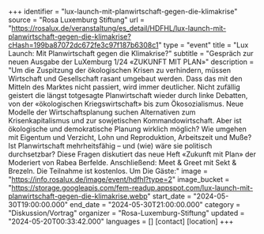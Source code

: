 +++
identifier = "lux-launch-mit-planwirtschaft-gegen-die-klimakrise"
source = "Rosa Luxemburg Stiftung"
url = "https://rosalux.de/veranstaltung/es_detail/HDFHL/lux-launch-mit-planwirtschaft-gegen-die-klimakrise?cHash=199ba87072dc672fe3c97f187b6308c1"
type = "event"
title = "Lux Launch: Mit Planwirtschaft gegen die Klimakrise?"
subtitle = "Gespräch zur neuen Ausgabe der LuXemburg 1/24 «ZUKUNFT MIT PLAN»"
description = "Um die Zuspitzung der ökologischen Krisen zu verhindern, müssen Wirtschaft und Gesellschaft rasant umgebaut werden. Dass das mit den Mitteln des Marktes nicht passiert, wird immer deutlicher. Nicht zufällig geistert die längst totgesagte Planwirtschaft wieder durch linke Debatten, von der «ökologischen Kriegswirtschaft» bis zum Ökosozialismus. Neue Modelle der Wirtschaftsplanung suchen Alternativen zum Krisenkapitalismus und zur sowjetischen Kommandowirtschaft. Aber ist ökologische und demokratische Planung wirklich möglich? Wie umgehen mit Eigentum und Verzicht, Lohn und Reproduktion, Arbeitszeit und Muße? Ist Planwirtschaft mehrheitsfähig – und (wie) wäre sie politisch durchsetzbar? 
Diese Fragen diskutiert das neue Heft «Zukunft mit Plan» der 
Moderiert von Rabea Berfelde. Anschließend: Meet & Greet mit Sekt & Brezeln.
Die Teilnahme ist kostenlos. Um 
Die Gäste:"
image = "https://info.rosalux.de/image/event/hdfhl?type=2"
image_bucket = "https://storage.googleapis.com/fem-readup.appspot.com/lux-launch-mit-planwirtschaft-gegen-die-klimakrise.webp"
start_date = "2024-05-30T19:00:00.000"
end_date = "2024-05-30T21:00:00.000"
category = "Diskussion/Vortrag"
organizer = "Rosa-Luxemburg-Stiftung"
updated = "2024-05-20T00:33:42.000"
languages = []
[contact]
[location]
+++